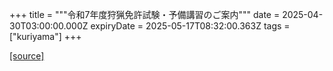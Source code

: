 +++
title = """令和7年度狩猟免許試験・予備講習のご案内"""
date = 2025-04-30T03:00:00.000Z
expiryDate = 2025-05-17T08:32:00.363Z
tags = ["kuriyama"]
+++


[[source]](https://www.town.kuriyama.hokkaido.jp/soshiki/50/26895.html)
